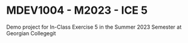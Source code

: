 # MDEV1004 - M2023 - ICE 5
Demo project for In-Class Exercise 5 in the Summer 2023 Semester at Georgian Collegegit